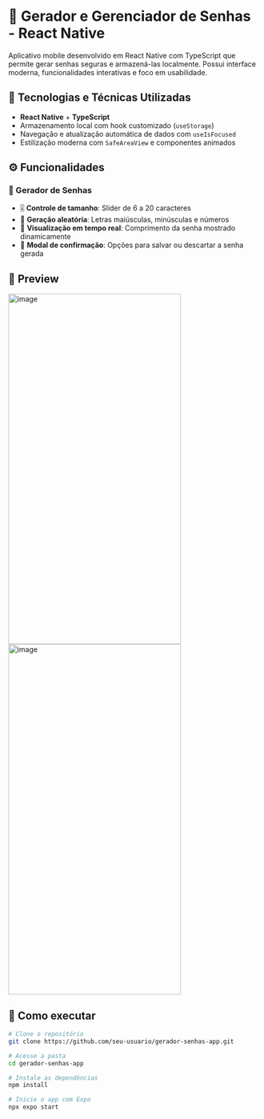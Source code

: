 # 🔐 Gerador e Gerenciador de Senhas - React Native

Aplicativo mobile desenvolvido em React Native com TypeScript que permite gerar senhas seguras e armazená-las localmente. Possui interface moderna, funcionalidades interativas e foco em usabilidade.

## 🚀 Tecnologias e Técnicas Utilizadas

- **React Native** + **TypeScript**
- Armazenamento local com hook customizado (`useStorage`)
- Navegação e atualização automática de dados com `useIsFocused`
- Estilização moderna com `SafeAreaView` e componentes animados

## ⚙️ Funcionalidades

### 🔧 Gerador de Senhas

- 🎚️ **Controle de tamanho**: Slider de 6 a 20 caracteres
- 🔐 **Geração aleatória**: Letras maiúsculas, minúsculas e números
- 👀 **Visualização em tempo real**: Comprimento da senha mostrado dinamicamente
- 💾 **Modal de confirmação**: Opções para salvar ou descartar a senha gerada

## 🧪 Preview
<img width="345" height="701" alt="image" src="https://github.com/user-attachments/assets/7b799b39-2d3c-4d81-aa1e-2eb2ff09531a" />
<img width="345" height="701" alt="image" src="https://github.com/user-attachments/assets/890a7b0e-4910-4814-9de7-a659c9d40c3c" />



## 📱 Como executar

```bash
# Clone o repositório
git clone https://github.com/seu-usuario/gerador-senhas-app.git

# Acesse a pasta
cd gerador-senhas-app

# Instale as dependências
npm install

# Inicie o app com Expo
npx expo start
